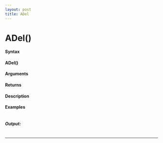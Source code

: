 ```yaml
---
layout: post
title: ADel
---
```


# ADel()


#### Syntax

#### ADel()

#### Arguments

#### Returns

#### Description

#### Examples

```

```

##### Output:

```

```

---